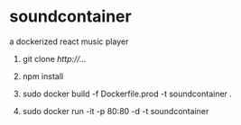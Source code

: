 # soundcontainer

a dockerized react music player

1.  git clone _http://..._

2.  npm install

3.  sudo docker build -f Dockerfile.prod -t soundcontainer .

4.  sudo docker run -it -p 80:80 -d -t soundcontainer
